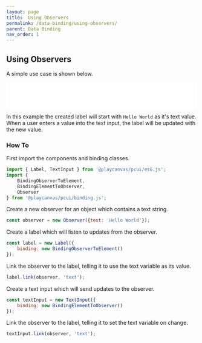 ```yaml
---
layout: page
title:  Using Observers
permalink: /data-binding/using-observers/
parent: Data Binding
nav_order: 1
---
```


## Using Observers

A simple use case is shown below.

<div class="highlighter-rouge">
    <iframe src="/pcui/storybook/iframe.html?id=examples-observer--main&viewMode=story" style="width: 100%; border: none; height: 68px;"></iframe>
</div>

In this example the created label will start with `Hello World` as it's text value. When a user enters a value into the text input, the label will be updated with the new value. 

### How To

First import the components and binding classes.

```javascript
import { Label, TextInput } from '@playcanvas/pcui/es6.js';
import {
    BindingObserverToElement,
    BindingElementToObserver,
    Observer 
} from '@playcanvas/pcui/binding.js';
```

Create a new observer for an object which contains a text string.

```javascript
const observer = new Observer({text: 'Hello World'});
```

Create a label which will listen to updates from the observer.

```javascript
const label = new Label({
    binding: new BindingObserverToElement()
});
```


Link the observer to the label, telling it to use the text variable as its value.
```javascript
label.link(observer, 'text');
```

Create a text input which will send updates to the observer.

```javascript
const textInput = new TextInput({
    binding: new BindingElementToObserver()
});
```

Link the observer to the label, telling it to set the text variable on change.

```javascript
textInput.link(observer, 'text');
```
